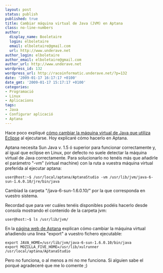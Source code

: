 ```yaml
---
layout: post
status: publish
published: true
title: Cambiar máquina virtual de Java (JVM) en Aptana
class: no-line-numbers
author:
  display_name: Booletaire
  login: elboletaire
  email: elboletaire@gmail.com
  url: http://www.underave.net
author_login: elboletaire
author_email: elboletaire@gmail.com
author_url: http://www.underave.net
wordpress_id: 132
wordpress_url: http://racoinformatic.underave.net/?p=132
date: '2009-01-17 16:17:17 +0100'
date_gmt: '2009-01-17 15:17:17 +0100'
categories:
- Programació
- Linux
- Aplicacions
tags:
- Java
- Configurar aplicació
- Aptana
---
```


Hace poco expliqué <a title="Leer entrada" href="2009/01/cambiar-maquina-virtual-de-java-en-eclipse/" target="_self">cómo cambiar la máquina virtual de Java que utiliza Eclipse</a> al ejecutarse. Hoy explicaré cómo hacerlo en Aptana.

Aptana necesita Sun Java v. 1.5 ó superior para funcionar correctamente y, al igual que eclipse en Linux, por defecto no suele detectar la máquina virtual de Java correctamente. Para solucionarlo no tenéis más que añadirle el parámetro "-vm" (virtual machine) con la ruta a vuestra máquina virtual preferida al ejecutar aptana:

    user@host:~$ /usr/local/aptana/AptanaStudio -vm /usr/lib/jvm/java-6-sun-1.6.0.10/jre/bin/java

Cambiad la carpeta "/java-6-sun-1.6.0.10/" por la que corresponda en vuestro sistema.

Recordad que para ver cuáles tenéis disponibles podéis hacerlo desde consola mostrando el contenido de la carpeta jvm:

    user@host:~$ ls /usr/lib/jvm/

En la <a title="Cómo isntalar aptana (en inglés)" href="http://www.aptana.com/docs/index.php/Installing_Aptana_on_Linux" target="_blank">página web de Aptana</a> explican cómo cambiar la máquina virtual añadiendo una línea "export" a vuestro fichero ejecutable:

    export JAVA_HOME=/usr/lib/jvm/java-6-sun-1.6.0.10/bin/java
    export MOZILLA_FIVE_HOME=/usr/lib/xulrunner
    /usr/local/aptana/AptanaStudio

Pero no funciona, o al menos a mi no me funciona. Si alguien sabe el porqué agradeceré que me lo comente ;)
